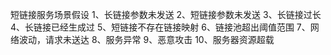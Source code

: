 短链接服务场景假设
1、长链接参数未发送
2、短链接参数未发送
3、长链接过长
4、长链接已经生成过
5、短链接不存在链接映射
6、链接池超出阈值范围
7、网络波动，请求未送达
8、服务异常
9、恶意攻击
10、服务器资源超载